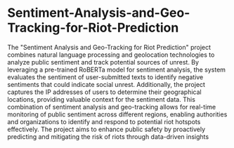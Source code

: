 # Sentiment-Analysis-and-Geo-Tracking-for-Riot-Prediction
The "Sentiment Analysis and Geo-Tracking for Riot Prediction" project combines natural language processing and geolocation technologies to analyze public sentiment and track potential sources of unrest. By leveraging a pre-trained RoBERTa model for sentiment analysis, the system evaluates the sentiment of user-submitted texts to identify negative sentiments that could indicate social unrest. Additionally, the project captures the IP addresses of users to determine their geographical locations, providing valuable context for the sentiment data. This combination of sentiment analysis and geo-tracking allows for real-time monitoring of public sentiment across different regions, enabling authorities and organizations to identify and respond to potential riot hotspots effectively. The project aims to enhance public safety by proactively predicting and mitigating the risk of riots through data-driven insights
